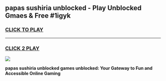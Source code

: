 
## papas sushiria unblocked - Play Unblocked Gmaes & Free #1igyk
<h3>
<a href="https://news.freeplayer.one?title=papas_sushiria_unblocked&ref=24F">CLICK TO PLAY</a></h3>
<hr>

<h3>
<a href="https://news.freeplayer.one?title=papas_sushiria_unblocked&ref=24F">CLICK 2 PLAY</a>
  
</h3>

<a href="https://news.freeplayer.one?title=papas_sushiria_unblocked&ref=24F/"><img src="https://clearcache.store/games.png"></a>


**papas sushiria unblocked games unblocked: Your Gateway to Fun and Accessible Online Gaming**
